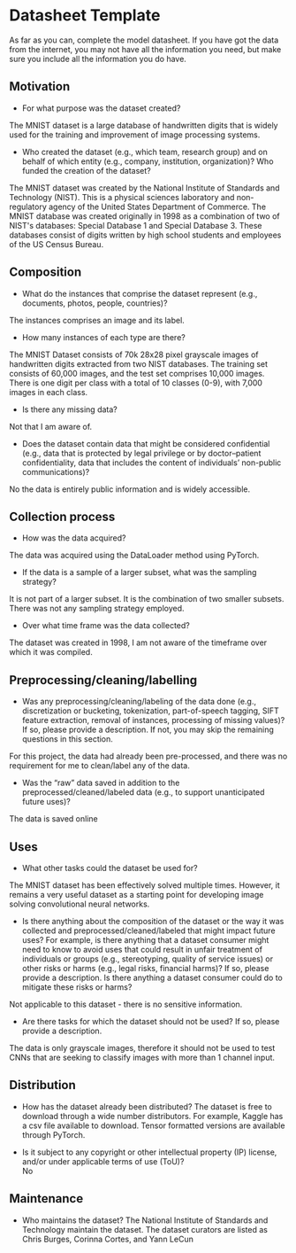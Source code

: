 # Datasheet Template

As far as you can, complete the model datasheet. If you have got the data from the internet, you may not have all the information you need, but make sure you include all the information you do have. 

## Motivation

- For what purpose was the dataset created? 

The MNIST dataset is a large database of handwritten digits that is widely used for the training and improvement of image processing systems.

- Who created the dataset (e.g., which team, research group) and on behalf of which entity (e.g., company, institution, organization)? Who funded the creation of the dataset?

The MNIST dataset was created by the National Institute of Standards and Technology (NIST). This is a physical sciences laboratory and non-regulatory agency of the United States Department of Commerce. The MNIST database was created originally in 1998 as a combination of two of NIST's databases: Special Database 1 and Special Database 3. These databases consist of digits written by high school students and employees of the US Census Bureau.

 
## Composition

- What do the instances that comprise the dataset represent (e.g., documents, photos, people, countries)? 

The instances comprises an image and its label.

- How many instances of each type are there? 

The MNIST Dataset consists of 70k 28x28 pixel grayscale images of handwritten digits extracted from two NIST databases. The training set consists of 60,000 images, and the test set comprises 10,000 images. There is one digit per class with a total of 10 classes (0-9), with 7,000 images in each class. 

- Is there any missing data?

Not that I am aware of.

- Does the dataset contain data that might be considered confidential (e.g., data that is protected by legal privilege or by    doctor–patient confidentiality, data that includes the content of individuals’ non-public communications)?

No the data is entirely public information and is widely accessible.

## Collection process

- How was the data acquired? 

The data was acquired using the DataLoader method using PyTorch.

- If the data is a sample of a larger subset, what was the sampling strategy? 

It is not part of a larger subset. It is the combination of two smaller subsets. There was not any sampling strategy employed.

- Over what time frame was the data collected?

The dataset was created in 1998, I am not aware of the timeframe over which it was compiled.



## Preprocessing/cleaning/labelling

- Was any preprocessing/cleaning/labeling of the data done (e.g., discretization or bucketing, tokenization, part-of-speech tagging, SIFT feature extraction, removal of instances, processing of missing values)? If so, please provide a description. If not, you may skip the remaining questions in this section. 

For this project, the data had already been pre-processed, and there was no requirement for me to clean/label any of the data.

- Was the “raw” data saved in addition to the preprocessed/cleaned/labeled data (e.g., to support unanticipated future uses)?

The data is saved online 
 
## Uses

- What other tasks could the dataset be used for? 

The MNIST dataset has been effectively solved multiple times. However, it remains a very useful dataset as a starting point for developing image solving convolutional neural networks.

- Is there anything about the composition of the dataset or the way it was collected and preprocessed/cleaned/labeled that might impact future uses? For example, is there anything that a dataset consumer might need to know to avoid uses that could result in unfair treatment of individuals or groups (e.g., stereotyping, quality of service issues) or other risks or harms (e.g., legal risks, financial harms)? If so, please provide a description. Is there anything a dataset consumer could do to mitigate these risks or harms? 

Not applicable to this dataset - there is no sensitive information. 

- Are there tasks for which the dataset should not be used? If so, please provide a description.

The data is only grayscale images, therefore it should not be used to test CNNs that are seeking to classify images with more than 1 channel input. 

## Distribution

- How has the dataset already been distributed? 
The dataset is free to download through a wide number distributors. For example, Kaggle has a csv file available to download. Tensor formatted versions are available through PyTorch.

- Is it subject to any copyright or other intellectual property (IP) license, and/or under applicable terms of use (ToU)?  
No
## Maintenance

- Who maintains the dataset?
The National Institute of Standards and Technology maintain the dataset. The dataset curators are listed as Chris Burges, Corinna Cortes, and Yann LeCun

